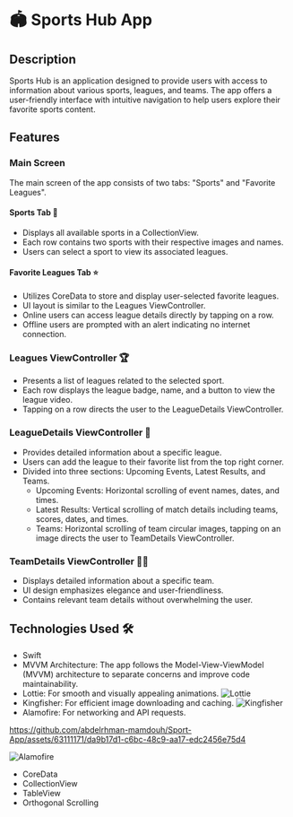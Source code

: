 # 🏟️ Sports Hub App

## Description
Sports Hub is an application designed to provide users with access to information about various sports, leagues, and teams. The app offers a user-friendly interface with intuitive navigation to help users explore their favorite sports content.

## Features

### Main Screen
The main screen of the app consists of two tabs: "Sports" and "Favorite Leagues".

#### Sports Tab 🏀
- Displays all available sports in a CollectionView.
- Each row contains two sports with their respective images and names.
- Users can select a sport to view its associated leagues.

#### Favorite Leagues Tab ⭐
- Utilizes CoreData to store and display user-selected favorite leagues.
- UI layout is similar to the Leagues ViewController.
- Online users can access league details directly by tapping on a row.
- Offline users are prompted with an alert indicating no internet connection.

### Leagues ViewController 🏆
- Presents a list of leagues related to the selected sport.
- Each row displays the league badge, name, and a button to view the league video.
- Tapping on a row directs the user to the LeagueDetails ViewController.

### LeagueDetails ViewController 📅
- Provides detailed information about a specific league.
- Users can add the league to their favorite list from the top right corner.
- Divided into three sections: Upcoming Events, Latest Results, and Teams.
  - Upcoming Events: Horizontal scrolling of event names, dates, and times.
  - Latest Results: Vertical scrolling of match details including teams, scores, dates, and times.
  - Teams: Horizontal scrolling of team circular images, tapping on an image directs the user to TeamDetails ViewController.

### TeamDetails ViewController 🏃‍♂️
- Displays detailed information about a specific team.
- UI design emphasizes elegance and user-friendliness.
- Contains relevant team details without overwhelming the user.

## Technologies Used 🛠️
- Swift
- MVVM Architecture: The app follows the Model-View-ViewModel (MVVM) architecture to separate concerns and improve     code maintainability.
- Lottie: For smooth and visually appealing animations.
  ![Lottie](https://img.shields.io/badge/Lottie-Animations-brightgreen)
- Kingfisher: For efficient image downloading and caching.
  ![Kingfisher](https://img.shields.io/badge/Kingfisher-Image%20Caching-blue)
- Alamofire: For networking and API requests.

https://github.com/abdelrhman-mamdouh/Sport-App/assets/63111171/da9b17d1-c6bc-48c9-aa17-edc2456e75d4


  ![Alamofire](https://img.shields.io/badge/Alamofire-Networking-orange)
- CoreData
- CollectionView
- TableView
- Orthogonal Scrolling

